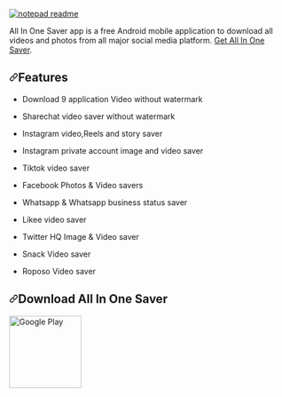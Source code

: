 <p dir="auto"><a target="_blank" rel="noopener noreferrer" href="https://user-images.githubusercontent.com/36028424/39695245-83b15cfc-521c-11e8-935c-c4a9cdcfbe90.png">
<img src="https://github.com/codemub/All-in-one-saver/blob/master/Screenshots/Allinonesaver%20(7).jpg" alt="notepad readme" style="max-width: 40%;"></a></p>

<p dir="auto">All In One Saver app is a free Android mobile application to download all videos and photos from all major social media platform. <a href="https://play.google.com/store/apps/details?id=com.manomar.allinonesaver1&hl=en_IN&gl=US">Get All In One Saver</a>.</p>

<h2 dir="auto"><a id="user-content-features" class="anchor" aria-hidden="true" href="#features"><svg class="octicon octicon-link" viewBox="0 0 16 16" version="1.1" 
width="16" height="16" aria-hidden="true"><path fill-rule="evenodd" d="M7.775 3.275a.75.75 0 001.06 1.06l1.25-1.25a2 2 0 112.83 2.83l-2.5 2.5a2 2 0 01-2.83 0 .75.75 
0 00-1.06 1.06 3.5 3.5 0 004.95 0l2.5-2.5a3.5 3.5 0 00-4.95-4.95l-1.25 1.25zm-4.69 9.64a2 2 0 010-2.83l2.5-2.5a2 2 0 012.83 0 .75.75 0 001.06-1.06 3.5 3.5 0 00-4.95 
0l-2.5 2.5a3.5 3.5 0 004.95 4.95l1.25-1.25a.75.75 0 00-1.06-1.06l-1.25 1.25a2 2 0 01-2.83 0z"></path></svg></a>Features</h2>

<ul dir="auto">
<li>
<p dir="auto">Download 9 application Video without watermark</p>
</li>
<li>
<p dir="auto">Sharechat video saver without watermark</p>
</li>
<li>
<p dir="auto">Instagram video,Reels and story saver</p>
</li>
<li>
<p dir="auto">Instagram private account image and video saver</p>
</li>
<li>
<p dir="auto">Tiktok video saver</p>
</li>
<li>
<p dir="auto">Facebook Photos & Video savers</p>
</li>
<li>
<p dir="auto">Whatsapp & Whatsapp business status saver</p>
</li>
<li>
<p dir="auto">Likee video saver</p>
</li>
<li>
<p dir="auto">Twitter HQ Image & Video saver</p>
</li>
<li>
<p dir="auto">Snack Video saver</p>
</li>
<li>
<p dir="auto">Roposo Video saver</p>
</ul>


<h2 dir="auto"><a id="user-content-download" class="anchor" aria-hidden="true" href="#download"><svg class="octicon octicon-link" viewBox="0 0 16 16" version="1.1" 
width="16" height="16" aria-hidden="true"><path fill-rule="evenodd" d="M7.775 3.275a.75.75 0 001.06 1.06l1.25-1.25a2 2 0 112.83 2.83l-2.5 2.5a2 2 0 01-2.83 0 .75.75 
0 00-1.06 1.06 3.5 3.5 0 004.95 0l2.5-2.5a3.5 3.5 0 00-4.95-4.95l-1.25 1.25zm-4.69 9.64a2 2 0 010-2.83l2.5-2.5a2 2 0 012.83 0 .75.75 0 001.06-1.06 3.5 3.5 0 00-4.95 0l
-2.5 2.5a3.5 3.5 0 004.95 4.95l1.25-1.25a.75.75 0 00-1.06-1.06l-1.25 1.25a2 2 0 01-2.83 0z"></path></svg></a>Download All In One Saver</h2>


<a href="https://play.google.com/store/apps/details?id=com.manomar.allinonesaver1&hl=en_IN&gl=US" rel="nofollow"><img src="https://github.com/codemub/All-in-one-saver/blob/master/Screenshots/google-play-badge.png" alt="Google Play" height="130" align="middle" data-canonical-src="https://play.google.com/intl/en_us/badges/images/generic/en_badge_web_generic.png" 
style="max-width: 100%;"></a>
